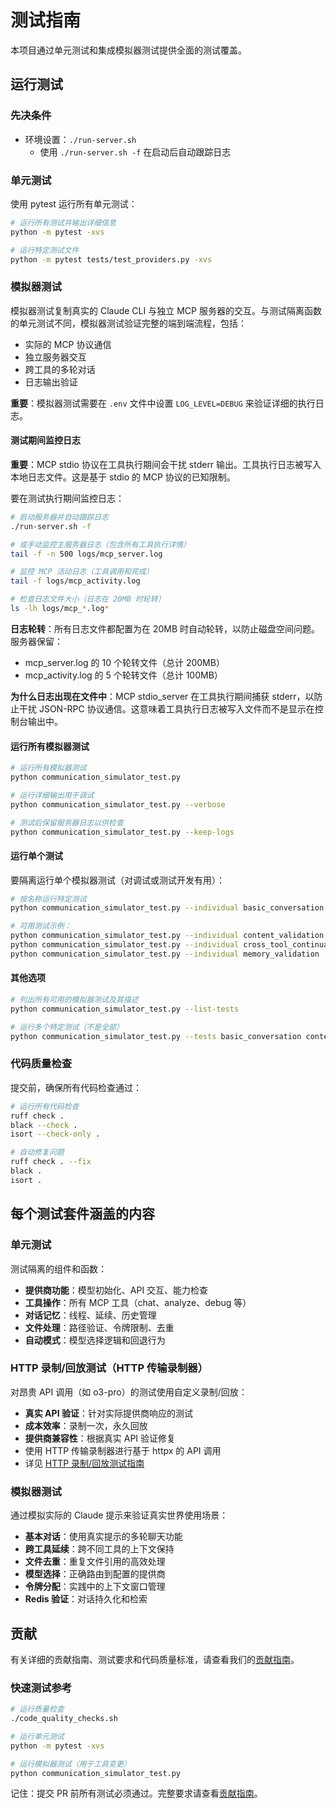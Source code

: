 # 测试指南

本项目通过单元测试和集成模拟器测试提供全面的测试覆盖。

## 运行测试

### 先决条件
- 环境设置：`./run-server.sh`
  - 使用 `./run-server.sh -f` 在启动后自动跟踪日志

### 单元测试

使用 pytest 运行所有单元测试：
```bash
# 运行所有测试并输出详细信息
python -m pytest -xvs

# 运行特定测试文件
python -m pytest tests/test_providers.py -xvs
```

### 模拟器测试

模拟器测试复制真实的 Claude CLI 与独立 MCP 服务器的交互。与测试隔离函数的单元测试不同，模拟器测试验证完整的端到端流程，包括：
- 实际的 MCP 协议通信
- 独立服务器交互
- 跨工具的多轮对话
- 日志输出验证

**重要**：模拟器测试需要在 `.env` 文件中设置 `LOG_LEVEL=DEBUG` 来验证详细的执行日志。

#### 测试期间监控日志

**重要**：MCP stdio 协议在工具执行期间会干扰 stderr 输出。工具执行日志被写入本地日志文件。这是基于 stdio 的 MCP 协议的已知限制。

要在测试执行期间监控日志：

```bash
# 启动服务器并自动跟踪日志
./run-server.sh -f

# 或手动监控主服务器日志（包含所有工具执行详情）
tail -f -n 500 logs/mcp_server.log

# 监控 MCP 活动日志（工具调用和完成）
tail -f logs/mcp_activity.log

# 检查日志文件大小（日志在 20MB 时轮转）
ls -lh logs/mcp_*.log*
```

**日志轮转**：所有日志文件都配置为在 20MB 时自动轮转，以防止磁盘空间问题。服务器保留：
- mcp_server.log 的 10 个轮转文件（总计 200MB）
- mcp_activity.log 的 5 个轮转文件（总计 100MB）

**为什么日志出现在文件中**：MCP stdio_server 在工具执行期间捕获 stderr，以防止干扰 JSON-RPC 协议通信。这意味着工具执行日志被写入文件而不是显示在控制台输出中。

#### 运行所有模拟器测试
```bash
# 运行所有模拟器测试
python communication_simulator_test.py

# 运行详细输出用于调试
python communication_simulator_test.py --verbose

# 测试后保留服务器日志以供检查
python communication_simulator_test.py --keep-logs
```

#### 运行单个测试
要隔离运行单个模拟器测试（对调试或测试开发有用）：

```bash
# 按名称运行特定测试
python communication_simulator_test.py --individual basic_conversation

# 可用测试示例：
python communication_simulator_test.py --individual content_validation
python communication_simulator_test.py --individual cross_tool_continuation
python communication_simulator_test.py --individual memory_validation
```

#### 其他选项
```bash
# 列出所有可用的模拟器测试及其描述
python communication_simulator_test.py --list-tests

# 运行多个特定测试（不是全部）
python communication_simulator_test.py --tests basic_conversation content_validation
```

### 代码质量检查

提交前，确保所有代码检查通过：
```bash
# 运行所有代码检查
ruff check .
black --check .
isort --check-only .

# 自动修复问题
ruff check . --fix
black .
isort .
```

## 每个测试套件涵盖的内容

### 单元测试
测试隔离的组件和函数：
- **提供商功能**：模型初始化、API 交互、能力检查
- **工具操作**：所有 MCP 工具（chat、analyze、debug 等）
- **对话记忆**：线程、延续、历史管理
- **文件处理**：路径验证、令牌限制、去重
- **自动模式**：模型选择逻辑和回退行为

### HTTP 录制/回放测试（HTTP 传输录制器）
对昂贵 API 调用（如 o3-pro）的测试使用自定义录制/回放：
- **真实 API 验证**：针对实际提供商响应的测试
- **成本效率**：录制一次，永久回放
- **提供商兼容性**：根据真实 API 验证修复
- 使用 HTTP 传输录制器进行基于 httpx 的 API 调用
- 详见 [HTTP 录制/回放测试指南](./vcr-testing-zh.md)

### 模拟器测试
通过模拟实际的 Claude 提示来验证真实世界使用场景：
- **基本对话**：使用真实提示的多轮聊天功能
- **跨工具延续**：跨不同工具的上下文保持
- **文件去重**：重复文件引用的高效处理
- **模型选择**：正确路由到配置的提供商
- **令牌分配**：实践中的上下文窗口管理
- **Redis 验证**：对话持久化和检索

## 贡献

有关详细的贡献指南、测试要求和代码质量标准，请查看我们的[贡献指南](./contributions-zh.md)。

### 快速测试参考

```bash
# 运行质量检查
./code_quality_checks.sh

# 运行单元测试
python -m pytest -xvs

# 运行模拟器测试（用于工具变更）
python communication_simulator_test.py
```

记住：提交 PR 前所有测试必须通过。完整要求请查看[贡献指南](./contributions-zh.md)。
